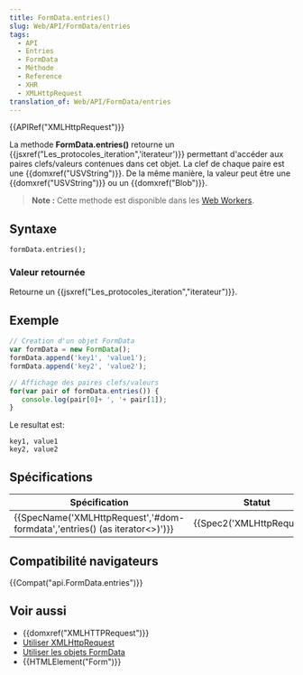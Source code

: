 ```yaml
---
title: FormData.entries()
slug: Web/API/FormData/entries
tags:
  - API
  - Entries
  - FormData
  - Méthode
  - Reference
  - XHR
  - XMLHttpRequest
translation_of: Web/API/FormData/entries
---
```

{{APIRef("XMLHttpRequest")}}

La methode **FormData.entries()** retourne un {{jsxref("Les_protocoles_iteration",'iterateur')}} permettant d'accéder aux paires clefs/valeurs contenues dans cet objet.
La clef de chaque paire est une {{domxref("USVString")}}. De la même manière, la valeur peut être une {{domxref("USVString")}} ou un {{domxref("Blob")}}.

> **Note :** Cette methode est disponible dans les [Web Workers](/fr/docs/Web/API/Web_Workers_API).

## Syntaxe

    formData.entries();

### Valeur retournée

Retourne un {{jsxref("Les_protocoles_iteration","iterateur")}}.

## Exemple

```js
// Creation d'un objet FormData
var formData = new FormData();
formData.append('key1', 'value1');
formData.append('key2', 'value2');

// Affichage des paires clefs/valeurs
for(var pair of formData.entries()) {
   console.log(pair[0]+ ', '+ pair[1]);
}
```

Le resultat est:

    key1, value1
    key2, value2

## Spécifications

| Spécification                                                                                                | Statut                               | Commentaire         |
| ------------------------------------------------------------------------------------------------------------ | ------------------------------------ | ------------------- |
| {{SpecName('XMLHttpRequest','#dom-formdata','entries() (as iterator&lt;&gt;)')}} | {{Spec2('XMLHttpRequest')}} | Définition initiale |

## Compatibilité navigateurs

{{Compat("api.FormData.entries")}}

## Voir aussi

- {{domxref("XMLHTTPRequest")}}
- [Utiliser XMLHttpRequest](/fr/docs/DOM/XMLHttpRequest/Using_XMLHttpRequest)
- [Utiliser les objets FormData](/fr/docs/Web/API/FormData/Utilisation_objets_FormData)
- {{HTMLElement("Form")}}
